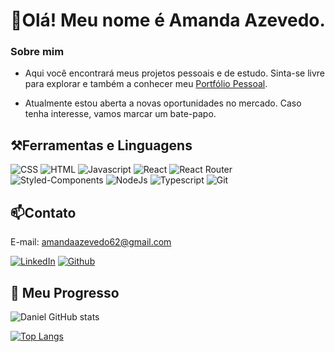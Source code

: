 # 👋Olá! Meu nome é Amanda Azevedo.

### Sobre mim
- Aqui você encontrará meus projetos pessoais e de estudo. Sinta-se livre para explorar e também a conhecer meu [Portfólio Pessoal](https://amandaazevedo62.github.io/portfolio-amanda2022/).

- Atualmente estou aberta a novas oportunidades no mercado. Caso tenha interesse, vamos marcar um bate-papo.

## ⚒Ferramentas e Linguagens

![CSS](https://img.shields.io/badge/CSS3-1572B6?style=for-the-badge&logo=css3&logoColor=white)
![HTML](https://img.shields.io/badge/HTML5-E34F26?style=for-the-badge&logo=html5&logoColor=white)
![Javascript](https://img.shields.io/badge/JavaScript-323330?style=for-the-badge&logo=javascript&logoColor=F7DF1E)
![React](https://img.shields.io/badge/React-20232A?style=for-the-badge&logo=react&logoColor=61DAFB)
![React Router](https://img.shields.io/badge/React_Router-CA4245?style=for-the-badge&logo=react-router&logoColor=white)
![Styled-Components](https://img.shields.io/badge/styled--components-DB7093?style=for-the-badge&logo=styled-components&logoColor=white)
![NodeJs](https://img.shields.io/badge/Node.js-43853D?style=for-the-badge&logo=node.js&logoColor=white)
![Typescript](https://img.shields.io/badge/TypeScript-007ACC?style=for-the-badge&logo=typescript&logoColor=white)
![Git](https://img.shields.io/badge/GIT-E44C30?style=for-the-badge&logo=git&logoColor=white)

## 📫Contato
E-mail: amandaazevedo62@gmail.com

[![LinkedIn](https://img.shields.io/badge/LinkedIn-0077B5?style=for-the-badge&logo=linkedin&logoColor=white)](https://www.linkedin.com/in/amanda-azevedo-60a03294/)
[![Github](https://img.shields.io/badge/GitHub-100000?style=for-the-badge&logo=github&logoColor=white)](https://github.com/AmandaAzevedo62)

## 🚀 Meu Progresso

![Daniel GitHub stats](https://github-readme-stats.vercel.app/api?username=AmandaAzevedo62&show_icons=true&theme=dracula)

[![Top Langs](https://github-readme-stats.vercel.app/api/top-langs/?username=AmandaAzevedo62&layout=compact)](https://github.com/DanielEmidio1988/github-readme-stats)
